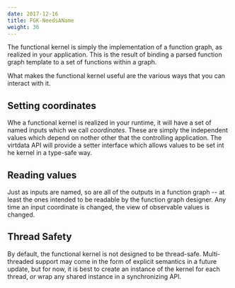 ```yaml
---
date: 2017-12-16
title: FGK-NeedsAName       
weight: 36
---
```


The functional kernel is simply the implementation of a function graph, as realized in your application.
This is the result of binding a parsed function graph template to a set of functions within a graph.

What makes the functional kernel useful are the various ways that you can interact with it.

## Setting coordinates

Whe a functional kernel is realized in your runtime, it will have a set of named inputs which
we call *coordinates*. These are simply the independent values which depend on nother other that
the controlling application. The virtdata API will provide a setter interface which allows
values to be set int he kernel in a type-safe way.

## Reading values

Just as inputs are named, so are all of the outputs in a function graph -- at
least the ones intended to be readable by the function graph designer. Any time
an input coordinate is changed, the view of observable values is changed. 

## Thread Safety

By default, the functional kernel is not designed to be thread-safe. Multi-threaded support may
come in the form of explicit semantics in a future update, but for now, it is best to create an instance of the kernel for each thread, *or* wrap any shared instance in a synchronizing API.


